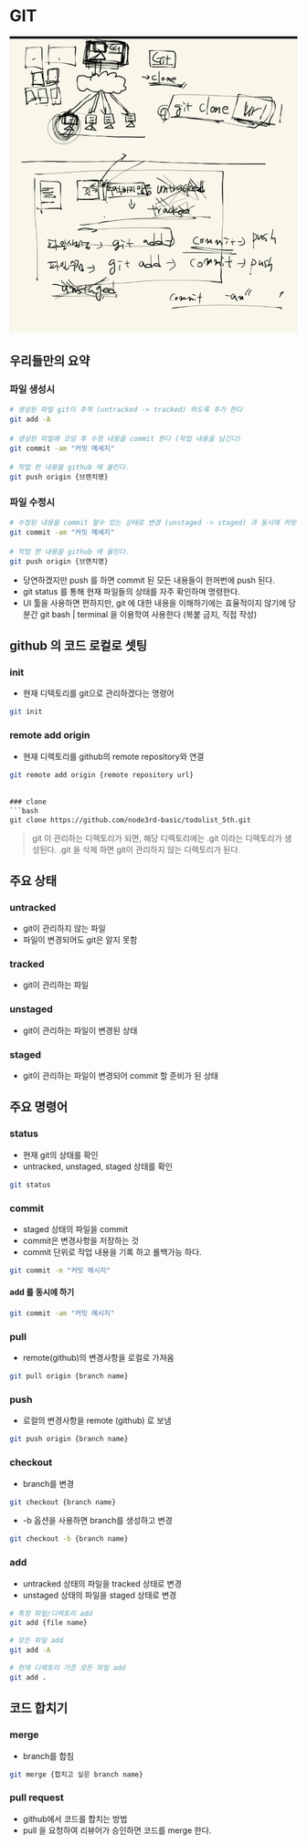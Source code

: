 # GIT
![스크린샷 2024-05-17 오후 9.16.33 3.png](..%2Fimages%2F%EC%8A%A4%ED%81%AC%EB%A6%B0%EC%83%B7%202024-05-17%20%EC%98%A4%ED%9B%84%209.16.33%203.png)

## 우리들만의 요약
### 파일 생성시
```bash
# 생성된 파일 git이 추적 (untracked -> tracked) 하도록 추가 한다 
git add -A

# 생성된 파일에 코딩 후 수정 내용을 commit 한다 (작업 내용을 남긴다)
git commit -am "커밋 메세지"

# 작업 한 내용을 github 에 올린다.
git push origin {브랜치명}
```

### 파일 수정시
```bash
# 수정된 내용을 commit 할수 있는 상태로 변경 (unstaged -> staged) 과 동시에 커밋 한다.
git commit -am "커밋 메세지"

# 작업 한 내용을 github 에 올린다.
git push origin {브랜치명}
```

- 당연하겠지만 push 를 하면 commit 된 모든 내용들이 한꺼번에 push 된다.
- git status 를 통해 현재 파일들의 상태를 자주 확인하며 명령한다.
- UI 툴을 사용하면 편하지만, git 에 대한 내용을 이해하기에는 효율적이지 않기에 당분간 git bash | terminal 을 이용학여 사용한다 (복붙 금지, 직접 작성)


## github 의 코드 로컬로 셋팅
### init
- 현재 디텍토리를 git으로 관리하겠다는 명령어
```bash
git init
```

### remote add origin
- 현재 디렉토리를 github의 remote repository와 연결
```bash
git remote add origin {remote repository url}
```
```

### clone
```bash
git clone https://github.com/node3rd-basic/todolist_5th.git
```

> git 이 관리하는 디렉토리가 되면, 해당 디렉토리에는 .git 이라는 디렉토리가 생성된다. .git 을 삭제 하면 git이 관리하지 않는 디렉토리가 된다.

## 주요 상태

### untracked
- git이 관리하지 않는 파일
- 파일이 변경되어도 git은 알지 못함

### tracked
- git이 관리하는 파일

### unstaged
- git이 관리하는 파일이 변경된 상태

### staged
- git이 관리하는 파일이 변경되어 commit 할 준비가 된 상태

## 주요 명령어

### status
- 현재 git의 상태를 확인
- untracked, unstaged, staged 상태를 확인

```bash
git status
```

### commit
- staged 상태의 파일을 commit
- commit은 변경사항을 저장하는 것
- commit 단위로 작업 내용을 기록 하고 롤백가능 하다.

```bash
git commit -m "커밋 메시지"
```
#### add 를 동시에 하기
```bash
git commit -am "커밋 메시지"
```

### pull
- remote(github)의 변경사항을 로컬로 가져옴
```bash
git pull origin {branch name}
```

### push
- 로컬의 변경사항을 remote (github) 로 보냄
```bash
git push origin {branch name}
```

### checkout
- branch를 변경
```bash
git checkout {branch name}
```

- -b 옵션을 사용하면 branch를 생성하고 변경
```bash
git checkout -b {branch name}
```

### add
- untracked 상태의 파일을 tracked 상태로 변경
- unstaged 상태의 파일을 staged 상태로 변경
```bash
# 특정 파일/디렉토리 add
git add {file name}
```

```bash
# 모든 파일 add
git add -A
```

```bash
# 현재 디렉토리 기준 모든 파일 add
git add .
```

## 코드 합치기

### merge
- branch를 합침
```bash
git merge {합치고 싶은 branch name}
```

### pull request
- github에서 코드를 합치는 방법
- pull 을 요청하여 리뷰어가 승인하면 코드를 merge 한다.
